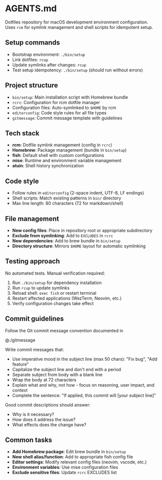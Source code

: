 # AGENTS.md

Dotfiles repository for macOS development environment configuration.
Uses `rcm` for symlink management and shell scripts for idempotent setup.

## Setup commands

- Bootstrap environment: `./bin/setup`
- Link dotfiles: `rcup`
- Update symlinks after changes: `rcup`
- Test setup idempotency: `./bin/setup` (should run without errors)

## Project structure

- `bin/setup`: Main installation script with Homebrew bundle
- `rcrc`: Configuration for rcm dotfile manager
- Configuration files: Auto-symlinked to `$HOME` by rcm
- `editorconfig`: Code style rules for all file types
- `gitmessage`: Commit message template with guidelines

## Tech stack

- **rcm**: Dotfile symlink management (config in `rcrc`)
- **Homebrew**: Package management (bundle in `bin/setup`)
- **fish**: Default shell with custom configurations
- **mise**: Runtime and environment variable management
- **atuin**: Shell history synchronization

## Code style

- Follow rules in `editorconfig` (2-space indent, UTF-8, LF endings)
- Shell scripts: Match existing patterns in `bin/` directory
- Max line length: 80 characters (72 for markdown/shell)

## File management

- **New config files**: Place in repository root or appropriate subdirectory
- **Exclude from symlinking**: Add to `EXCLUDES` in `rcrc`
- **New dependencies**: Add to brew bundle in `bin/setup`
- **Directory structure**: Mirrors `$HOME` layout for automatic symlinking

## Testing approach

No automated tests. Manual verification required:

1. Run `./bin/setup` for dependency installation
2. Run `rcup` to update symlinks
3. Reload shell: `exec fish` or restart terminal
4. Restart affected applications (WezTerm, Neovim, etc.)
5. Verify configuration changes take effect

## Commit guidelines

Follow the Git commit message convention documented in

@./gitmessage

Write commit messages that:

- Use imperative mood in the subject line (max 50 chars): "Fix bug", "Add feature"
- Capitalize the subject line and don't end with a period
- Separate subject from body with a blank line
- Wrap the body at 72 characters
- Explain what and why, not how - focus on reasoning, user impact, and context
- Complete the sentence: "If applied, this commit will [your subject line]"

Good commit descriptions should answer:

- Why is it necessary?
- How does it address the issue?
- What effects does the change have?

## Common tasks

- **Add Homebrew package**: Edit brew bundle in `bin/setup`
- **New shell alias/function**: Add to appropriate fish config file
- **Editor settings**: Modify relevant config files (neovim, vscode, etc.)
- **Environment variables**: Use mise configuration files
- **Exclude sensitive files**: Update `rcrc` EXCLUDES list
